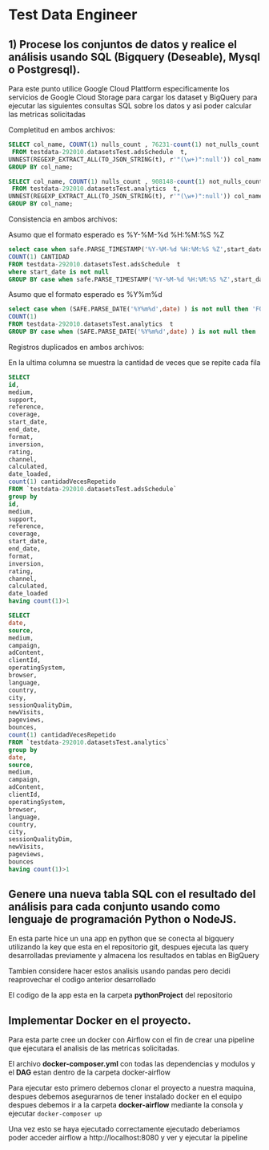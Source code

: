 # Test Data Engineer 

##  1) Procese los conjuntos de datos y realice el análisis usando SQL (Bigquery (Deseable), Mysql o Postgresql).

Para este punto utilice Google Cloud Plattform especificamente los servicios de Google Cloud Storage para cargar los dataset y BigQuery para ejecutar las siguientes consultas SQL sobre los datos y asi poder calcular las metricas solicitadas




Completitud en ambos archivos:

```sql
SELECT col_name, COUNT(1) nulls_count , 76231-count(1) not_nulls_count
 FROM testdata-292010.datasetsTest.adsSchedule  t,
UNNEST(REGEXP_EXTRACT_ALL(TO_JSON_STRING(t), r'"(\w+)":null')) col_name
GROUP BY col_name;
```

```sql
SELECT col_name, COUNT(1) nulls_count , 908148-count(1) not_nulls_count
 FROM testdata-292010.datasetsTest.analytics  t,
UNNEST(REGEXP_EXTRACT_ALL(TO_JSON_STRING(t), r'"(\w+)":null')) col_name
GROUP BY col_name;
```

Consistencia en ambos archivos:

Asumo que el formato esperado es %Y-%M-%d %H:%M:%S %Z
```sql
select case when safe.PARSE_TIMESTAMP('%Y-%M-%d %H:%M:%S %Z',start_date) is not null then 'FORMATO CORRECTO' ELSE 'FORMATO INCORRECTO' END METRICA, 
COUNT(1) CANTIDAD 
FROM testdata-292010.datasetsTest.adsSchedule  t
where start_date is not null
GROUP BY case when safe.PARSE_TIMESTAMP('%Y-%M-%d %H:%M:%S %Z',start_date) is not null then 'FORMATO CORRECTO' ELSE 'FORMATO INCORRECTO' END

```

Asumo que el formato esperado es %Y%m%d
```sql
select case when (SAFE.PARSE_DATE('%Y%m%d',date) ) is not null then 'FORMATO CORRECTO' ELSE 'FORMATO INCORRECTO' END,
COUNT(1)
FROM testdata-292010.datasetsTest.analytics  t
GROUP BY case when (SAFE.PARSE_DATE('%Y%m%d',date) ) is not null then 'FORMATO CORRECTO' ELSE 'FORMATO INCORRECTO' END
```

Registros duplicados en ambos archivos:

En la ultima columna se muestra la cantidad de veces que se repite cada fila
```sql
SELECT 
id,
medium,
support,
reference,
coverage,
start_date,
end_date,
format,
inversion,
rating,
channel,
calculated,
date_loaded,
count(1) cantidadVecesRepetido
FROM `testdata-292010.datasetsTest.adsSchedule` 
group by 
id,
medium,
support,
reference,
coverage,
start_date,
end_date,
format,
inversion,
rating,
channel,
calculated,
date_loaded
having count(1)>1
```

```sql
SELECT 
date,
source,
medium,
campaign,
adContent,
clientId,
operatingSystem,
browser,
language,
country,
city,
sessionQualityDim,
newVisits,
pageviews,
bounces,
count(1) cantidadVecesRepetido
FROM `testdata-292010.datasetsTest.analytics` 
group by 
date,
source,
medium,
campaign,
adContent,
clientId,
operatingSystem,
browser,
language,
country,
city,
sessionQualityDim,
newVisits,
pageviews,
bounces
having count(1)>1
```

## Genere una nueva tabla SQL con el resultado del análisis para cada conjunto usando como lenguaje de programación Python o NodeJS.

En esta parte hice un una app en python que se conecta al bigquery utilizando la key que esta en el repositorio git, despues ejecuta las query desarrolladas previamente y almacena los resultados en tablas en BigQuery

Tambien considere hacer estos analisis usando pandas pero decidi reaprovechar el codigo anterior desarrollado

El codigo de la app esta en la carpeta **pythonProject** del repositorio


## Implementar Docker en el proyecto.

Para esta parte cree un docker con Airflow con el fin de crear una pipeline que ejecutara el analisis de las metricas solicitadas. 


El archivo **docker-composer.yml** con todas las dependencias y modulos  y el **DAG** estan dentro de la carpeta docker-airflow

Para ejecutar esto primero debemos clonar el proyecto a nuestra maquina, despues debemos asegurarnos de tener instalado docker en el equipo
despues debemos ir a la carpeta **docker-airflow** mediante la consola y ejecutar ```docker-composer up```

Una vez esto se haya ejecutado correctamente ejecutado deberiamos poder acceder airflow a http://localhost:8080 y ver y ejecutar la pipeline







